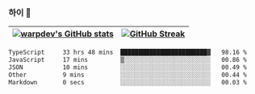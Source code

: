 
### 하이 👋
[![warpdev's GitHub stats](https://github-readme-stats.vercel.app/api?username=warpdev&show_icons=true&theme=vue-dark)](#) |[![GitHub Streak](https://github-readme-streak-stats.herokuapp.com/?user=warpdev&theme=dark)](#)
--- | --- |
<!--START_SECTION:waka-->

```txt
TypeScript     33 hrs 48 mins  ████████████████████████▓   98.16 %
JavaScript     17 mins         ▒░░░░░░░░░░░░░░░░░░░░░░░░   00.86 %
JSON           10 mins         ░░░░░░░░░░░░░░░░░░░░░░░░░   00.49 %
Other          9 mins          ░░░░░░░░░░░░░░░░░░░░░░░░░   00.44 %
Markdown       0 secs          ░░░░░░░░░░░░░░░░░░░░░░░░░   00.03 %
```

<!--END_SECTION:waka-->

<!--
**warpdev/warpdev** is a ✨ _special_ ✨ repository because its `README.md` (this file) appears on your GitHub profile.

Here are some ideas to get you started:

- 🔭 I’m currently working on ...
- 🌱 I’m currently learning ...
- 👯 I’m looking to collaborate on ...
- 🤔 I’m looking for help with ...
- 💬 Ask me about ...
- 📫 How to reach me: ...
- 😄 Pronouns: ...
- ⚡ Fun fact: ...
-->
